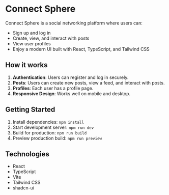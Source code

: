 
# Connect Sphere

Connect Sphere is a social networking platform where users can:

- Sign up and log in
- Create, view, and interact with posts
- View user profiles
- Enjoy a modern UI built with React, TypeScript, and Tailwind CSS

## How it works

1. **Authentication**: Users can register and log in securely.
2. **Posts**: Users can create new posts, view a feed, and interact with posts.
3. **Profiles**: Each user has a profile page.
4. **Responsive Design**: Works well on mobile and desktop.

## Getting Started

1. Install dependencies: `npm install`
2. Start development server: `npm run dev`
3. Build for production: `npm run build`
4. Preview production build: `npm run preview`

## Technologies

- React
- TypeScript
- Vite
- Tailwind CSS
- shadcn-ui
